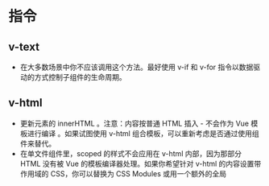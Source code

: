 # 指令
## v-text
- 在大多数场景中你不应该调用这个方法。最好使用 v-if 和 v-for 指令以数据驱动的方式控制子组件的生命周期。
## v-html
- 更新元素的 innerHTML 。注意：内容按普通 HTML 插入 - 不会作为 Vue 模板进行编译 。如果试图使用 v-html 组合模板，可以重新考虑是否通过使用组件来替代。
- 在单文件组件里，scoped 的样式不会应用在 v-html 内部，因为那部分 HTML 没有被 Vue 的模板编译器处理。如果你希望针对 v-html 的内容设置带作用域的 CSS，你可以替换为 CSS Modules 或用一个额外的全局 <style> 元素手动设置类似 BEM 的作用域策略。
## v-show
- 根据表达式之真假值，切换元素的 display CSS 属性。
- 当条件变化时该指令触发过渡效果。
## v-if
- 根据表达式的值的真假条件渲染元素。在切换时元素及它的数据绑定 / 组件被销毁并重建。如果元素是 <template> ，将提出它的内容作为条件块。
- 当条件变化时该指令触发过渡效果。
- 当和 v-if 一起使用时，v-for 的优先级比 v-if 更高。
## v-for
- 基于源数据多次渲染元素或模板块。此指令之值，必须使用特定语法 alias in expression ，为当前遍历的元素提供别名.
- 另外也可以为数组索引指定别名 (或者用于对象的键).
- v-for 默认行为试着不改变整体，而是替换元素。迫使其重新排序的元素，你需要提供一个 key 的特殊属性.
- 从 2.6 起，v-for 也可以在实现了可迭代协议的值上使用，包括原生的 Map 和 Set。不过应该注意的是 Vue 2.x 目前并不支持可响应的 Map 和 Set 值，所以无法自动探测变更。
## v-on
- 绑定事件监听器。事件类型由参数指定。表达式可以是一个方法的名字或一个内联语句，如果没有修饰符也可以省略。
- 用在普通元素上时，只能监听原生 DOM 事件。用在自定义元素组件上时，也可以监听子组件触发的自定义事件。
- 在监听原生 DOM 事件时，方法以事件为唯一的参数。如果使用内联语句，语句可以访问一个 $event 属性：v-on:click="handle('ok', $event)"。
- 从 2.4.0 开始，v-on 同样支持不带参数绑定一个事件/监听器键值对的对象。注意当使用对象语法时，是不支持任何修饰器的。
- <button v-on="{ mousedown: doThis, mouseup: doThat }"></button>// <!-- 对象语法 (2.4.0+) -->
## v-bind
- .prop - 被用于绑定 DOM 属性 (property);.camel - (2.1.0+) 将 kebab-case 特性名转换为 camelCase;.sync (2.3.0+) 语法糖，会扩展成一个更新父组件绑定值的 v-on 侦听器。
- 动态地绑定一个或多个特性，或一个组件 prop 到表达式。
- 在绑定 class 或 style 特性时，支持其它类型的值，如数组或对象。
- 在绑定 prop 时，prop 必须在子组件中声明。可以用修饰符指定不同的绑定类型。
- 没有参数时，可以绑定到一个包含键值对的对象。注意此时 class 和 style 绑定不支持数组和对象。
## v-model
- 在表单控件或者组件上创建双向绑定,随表单控件类型不同而不同。
- 限制：<input>;<select>;<textarea>;components.
- 修饰符：.lazy - 取代 input 监听 change 事件;.number - 输入字符串转为有效的数字;.trim - 输入首尾空格过滤.
## v-pre
- 跳过这个元素和它的子元素的编译过程。可以用来显示原始 Mustache 标签。跳过大量没有指令的节点会加快编译。
## v-clock
- 这个指令保持在元素上直到关联实例结束编译。和 CSS 规则如 [v-cloak] { display: none } 一起用时，这个指令可以隐藏未编译的 Mustache 标签直到实例准备完毕。
## v-once
- 只渲染元素和组件一次。随后的重新渲染，元素/组件及其所有的子节点将被视为静态内容并跳过。这可以用于优化更新性能。